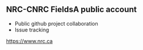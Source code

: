 NRC-CNRC FieldsA public account
--
- Public github project collaboration
- Issue tracking

https://www.nrc.ca
